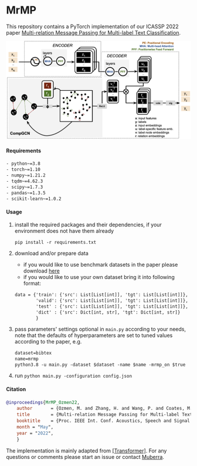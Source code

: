 # MrMP
This repository contains a PyTorch implementation of our ICASSP 2022 paper [Multi-relation Message Passing for Multi-label Text Classification](https://arxiv.org/submit/4156521/view).

![image info](./figures/model.png)

#### Requirements
```
- python~=3.8
- torch~=1.10
- numpy~=1.21.2
- tqdm~=4.62.3
- scipy~=1.7.3
- pandas~=1.3.5
- scikit-learn~=1.0.2
```

#### Usage
1. install the required packages and their dependencies, if your environment does not have them already
   ```
   pip install -r requirements.txt
   ```
   
2. download and/or prepare data
    - if you would like to use benchmark datasets in the paper please download [here]()
    - if you would like to use your own dataset bring it into following format: 
   ```
   data = {'train': {'src': List[List[int]], 'tgt': List[List[int]]},
           'valid': {'src': List[List[int]], 'tgt': List[List[int]]},
           'test' : {'src': List[List[int]], 'tgt': List[List[int]]}, 
           'dict' : {'src': Dict[int, str], 'tgt': Dict[int, str]}
           }
   ```

3. pass parameters' settings optional in `main.py` according to your needs, note that the defaults of hyperparameters are set to tuned values according to the paper, e.g.
   ```
   dataset=bibtex
   name=mrmp
   python3.8 -u main.py -dataset $dataset -name $name -mrmp_on $true
   ```
4. run `python main.py -configuration config.json`

#### Citation
```bib
@inproceedings{MrMP_Ozmen22,
	author       = {Ozmen, M. and Zhang, H. and Wang, P. and Coates, M.},
	title        = {Multi-relation Message Passing for Multi-label Text Classification},
	booktitle    = {Proc. IEEE Int. Conf. Acoustics, Speech and Signal Processing (ICASSP)},
	month = "May",
	year = "2022",
	}
```
The implementation is mainly adapted from [[Transformer]](https://github.com/jadore801120/attention-is-all-you-need-pytorch).
For any questions or comments please start an issue or contact [Muberra](http://muberraozmen.github.io).